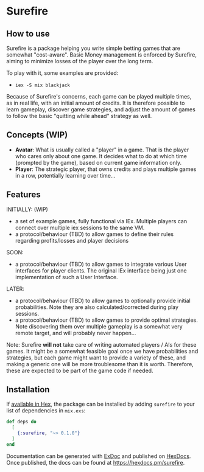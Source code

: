 # Surefire

## How to use
Surefire is a package helping you write simple betting games that are somewhat "cost-aware".
Basic Money management is enforced by Surefire, aiming to minimize losses of the player over the long term.

To play with it, some examples are provided:
- `iex -S mix blackjack`

Because of Surefire's concerns, each game can be played multiple times, as in real life,
with an initial amount of credits. It is therefore possible to learn gameplay, discover game strategies, 
and adjust the amount of games to follow the basic "quitting while ahead" strategy as well.

## Concepts (WIP)

- **Avatar**: What is usually called a "player" in a game. That is the player who cares only about one game.
  It decides what to do at which time (prompted by the game), based on current game information only.
- **Player**: The strategic player, that owns credits and plays multiple games in a row, potentially learning over time...

## Features
 
INITIALLY: (WIP)
- a set of example games, fully functional via IEx. Multiple players can connect over multiple iex sessions to the same VM.
- a protocol/behaviour (TBD) to allow games to define their rules regarding profits/losses and player decisions
 
SOON:
- a protocol/behaviour (TBD) to allow games to integrate various User interfaces for player clients.
The original IEx interface being just one implementation of such a User Interface.

LATER:
- a protocol/behaviour (TBD) to allow games to optionally provide initial probabilities. 
Note they are also calculated/corrected during play sessions.
- a protocol/behaviour (TBD) to allow games to provide optimal strategies. 
Note discovering them over multiple gameplay is a somewhat very remote target, and will probably never happen...

Note: Surefire **will not** take care of writing automated players / AIs for these games. 
It might be a somewhat feasible goal once we have probabilities and strategies, but each game might want to provide a variety of these,
and making a generic one will be more troublesome than it is worth.
Therefore, these are expected to be part of the game code if needed.


## Installation

If [available in Hex](https://hex.pm/docs/publish), the package can be installed
by adding `surefire` to your list of dependencies in `mix.exs`:

```elixir
def deps do
  [
    {:surefire, "~> 0.1.0"}
  ]
end
```

Documentation can be generated with [ExDoc](https://github.com/elixir-lang/ex_doc)
and published on [HexDocs](https://hexdocs.pm). Once published, the docs can
be found at <https://hexdocs.pm/surefire>.

